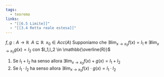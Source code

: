 ```yaml
---
tags:
  - teorema
links:
  - "[[6.5 Limite]]"
  - "[[3.4 Retta reale estesa]]"
---
```

$f,g : A\to \mathbb{R}\;\;A\subseteq\mathbb{R}\;\;x_0 \in Acc(A)$
Supponiamo che
$\exists\displaystyle\lim_{x\to x_0}f(x) = l_1$ e $\exists\displaystyle\lim_{x\to x_0}g(x) = l_2$   con $l_1,l_2 \in \mathbb{\overline{R}}$
1. Se $l_1 + l_2$ ha senso allora $\exists\displaystyle\lim_{x\to x_0}f(x)+g(x) = l_1 + l_2$
2. Se $l_1 \cdot l_2$ ha senso allora $\exists\displaystyle\lim_{x\to x_0}f(x)\cdot g(x) = l_1 \cdot l_2$ 